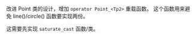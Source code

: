 改进 Point 类的设计，增加 `operator Point_<Tp2>` 重载函数。
这个函数用来避免 line()/circle() 函数要实现两份。

这需要先实现 `saturate_cast` 函数/类。
